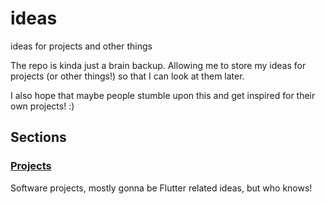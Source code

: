 # ideas
ideas for projects and other things

The repo is kinda just a brain backup. Allowing me to store my ideas for projects (or other things!) so that I can look at them later.

I also hope that maybe people stumble upon this and get inspired for their own projects! :)

## Sections
### [Projects](./projects)
Software projects, mostly gonna be Flutter related ideas, but who knows!
